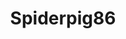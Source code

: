 ---
title: Spiderpig86
github: https://github.com/Spiderpig86
mode: dark
transition: 3s
archetype:
  - Little Bit of Everything
---